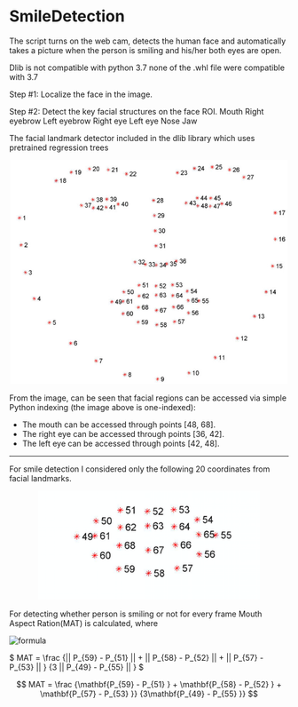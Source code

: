 # SmileDetection
The script turns on the web cam, detects the human face and automatically takes a picture when the person is smiling and his/her both eyes are open. 

Dlib is not compatible with python 3.7
 none of the .whl file were compatible with 3.7
 
 
 
 
 
Step #1: Localize the face in the image.

Step #2: Detect the key facial structures on the face ROI.
	Mouth
	Right eyebrow
	Left eyebrow
	Right eye
	Left eye
	Nose
	Jaw

The facial landmark detector included in the dlib library  which uses pretrained regression trees


<p align="center">
<img src="Images/facial_landmarks_68markup.jpg" alt="facial landmarks" width="500" class="center"/> 
</p>

From the image, can be seen that facial regions can be accessed via simple Python indexing (the image above is one-indexed):

- The mouth can be accessed through points [48, 68].
- The right eye can be accessed through points [36, 42].
- The left eye can be accessed through points [42, 48].


____
For smile detection I considered only the following 20 coordinates from facial landmarks.

<p align="center">
<img src="Images/mouth.png" alt="mouth landmarks" width="400" class="center"/> 
</p>

For detecting whether person is smiling or not for every frame Mouth Aspect Ration(MAT) is calculated, where

![formula](https://render.githubusercontent.com/render/math?math=MAT=\frac{||P_{59}-P_{51}||+||P_{58}-P_{52}||+||P_{57}-P_{53}||}{3||P_{49}-P_{55}||})

$ MAT = \frac {|| P_{59} - P_{51} || + || P_{58} - P_{52} || + || P_{57} - P_{53} || } {3 || P_{49} - P_{55} || } $

$$ MAT = \frac {\mathbf{P_{59} - P_{51} } + \mathbf{P_{58} - P_{52} } + \mathbf{P_{57} - P_{53} }} {3\mathbf{P_{49} - P_{55} }} $$




